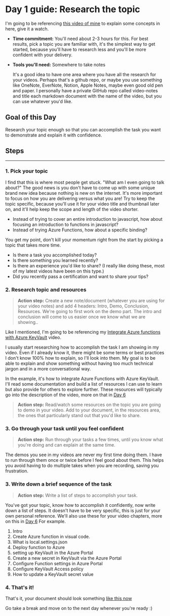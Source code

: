 # Day 1 guide: Research the topic

I'm going to be referencing [this video of mine](https://youtu.be/p0zgKoxpu24) to explain some concepts in here, give it a watch.

- **Time commitment:** You'll need about 2-3 hours for this. For best results, pick a topic you are familiar with, it's the simplest way to get started, because you'll have to research less and you'll be more confident with your delivery.

- **Tools you'll need:** Somewhere to take notes

    It's a good idea to have one area where you have all the research for your videos. Perhaps that's a github repo, or maybe you use something like OneNote, EverNote, Notion, Apple Notes, maybe even good old pen and paper. I personally have a private GitHub repo called video-notes and title each markdown document with the name of the video, but you can use whatever you'd like.

## Goal of this Day

Research your topic enough so that you can accomplish the task you want to demonstrate and explain it with confidence.

## Steps

---

### 1. Pick your topic

I find that this is where most people get stuck. "What am I even going to talk about?" The good news is you don't have to come up with some unique brand new idea because nothing is new on the internet. It's more important to focus on how you are delivering versus what you are! Try to keep the topic specific, because you'll use it for your video title and thumbnail later on, and it'll help keep the scope and length of the video shorter.

- Instead of trying to cover an entire introduction to javascript, how about focusing an introduction to functions in javascript?
- Instead of trying Azure Functions, how about a specific binding?

You get my point, don't kill your momentum right from the start by picking a topic that takes more time.

- Is there a task you accomplished today?
- Is there something you learned recently?
- Is there an experience you'd like to share? (I really like doing these, most of my latest videos have been on this type.)
- Did you recently pass a certification and want to share your tips?
  
### 2. Research topic and resources

> **Action step:** Create a new note/document (whatever you are using for your video notes) and add 4 headers: Intro, Demo, Conclusion, Resources. We're going to first work on the demo part. The intro and conclusion will come to us easier once we know what we are showing..

Like I mentioned, I'm going to be referencing my [Integrate Azure functions with Azure KeyVault](https://youtu.be/p0zgKoxpu24) video.

I usually start researching how to accomplish the task I am showing in my video. Even if I already know it, there might be some terms or best practices I don't know 100% how to explain, so I'll look into them. My goal is to be able to explain and show something without having too much technical jargon and in a more conversational way.

In the example, it's how to integrate Azure Functions with Azure KeyVault. I'll read some documentation and build a list of resources I can use to learn but also provide for others to explore further. These resources will typically go into the description of the video, more on that in [Day 6](../day6/README.md)

> **Action step:**  Read/watch some resources on the topic you are going to demo in your video. Add to your document, in the resources area, the ones that particularly stand out that you'd like to share.

### 3. Go through your task until you feel confident

> **Action step:**  Run through your tasks a few times, until you know what you're doing and can explain at the same time.

The demos you see in my videos are never my first time doing them. I have to run through them once or twice before I feel good about them. This helps you avoid having to do multiple takes when you are recording, saving you frustration.

### 3. Write down a brief sequence of the task

> **Action step:**  Write a list of steps to accomplish your task.

You've got your topic, know how to accomplish it confidently, now write down a list of steps. It doesn't have to be very specific, this is just for your own personal reference. We'll also use these for your video chapters, more on this in [Day 6](../day6/README.md) For example.

1. Intro
2. Create Azure function in visual code.
3. What is local.settings.json
4. Deploy function to Azure
5. setting up KeyVault in the Azure Portal
6. Create a new secret in KeyVault via the Azure Portal
7. Configure Function settings in Azure Portal
8. Configure KeyVault Access policy
9. How to update a KeyVault secret value

### 4. That's it!

That's it, your document should look something [like this now](integrate-azurekeyvault-with-azurefunctions-day1.md)

Go take a break and move on to the next day whenever you're ready :)
